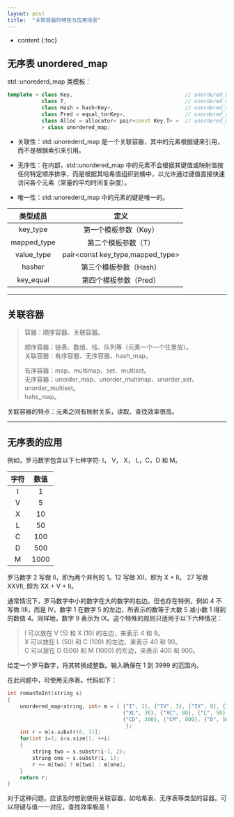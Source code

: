 ```yaml
---
layout: post
title:  "关联容器的特性与应用场景"
---
```


* content
{:toc}

## 无序表 unordered_map

std::unorederd_map 类模板：

``` c++
template < class Key,                                    // unordered_map::key_type
           class T,                                      // unordered_map::mapped_type
           class Hash = hash<Key>,                       // unordered_map::hasher
           class Pred = equal_to<Key>,                   // unordered_map::key_equal
           class Alloc = allocator< pair<const Key,T> >  // unordered_map::allocator_type
           > class unordered_map;
```

* 关联性：std::unorederd_map 是一个关联容器，其中的元素根据键来引用，而不是根据索引来引用。

* 无序性：在内部，std::unordered_map 中的元素不会根据其键值或映射值按任何特定顺序排序，而是根据其哈希值组织到桶中，以允许通过键值直接快速访问各个元素（常量的平均时间复杂度）。

* 唯一性：std::unorederd_map 中的元素的键是唯一的。

<!-- more --> <!-- 摘要预览与正文的分隔符 -->

类型成员|定义
:--:|:--:
key_type|第一个模板参数（Key）
mapped_type|第二个模板参数（T）
value_type|pair<const key_type,mapped_type>
hasher|第三个模板参数（Hash）
key_equal|第四个模板参数（Pred）

---

## 关联容器

> 容器：顺序容器、关联容器。
> 
> 顺序容器：链表、数组、栈、队列等（元素一个一个往里放）。
> <br/>关联容器：有序容器、无序容器、hash_map。
> 
> 有序容器：map、multimap、set、multiset。
> <br/>无序容器：unorder_map、unorder_multimap、unorder_set、unorder_multiset。
> <br/>hahs_map。

关联容器的特点：元素之间有映射关系，读取、查找效率很高。

---

## 无序表的应用

例如，罗马数字包含以下七种字符: I， V， X， L，C，D 和 M。

字符|数值
:--:|:--:
I|1
V|5
X|10
L|50
C|100
D|500
M|1000

罗马数字 2 写做 II，即为两个并列的 1。12 写做 XII，即为 X + II。 27 写做 XXVII, 即为 XX + V + II。

通常情况下，罗马数字中小的数字在大的数字的右边。但也存在特例，例如 4 不写做 IIII，而是 IV。数字 1 在数字 5 的左边，所表示的数等于大数 5 减小数 1 得到的数值 4。同样地，数字 9 表示为 IX。这个特殊的规则只适用于以下六种情况：

> I 可以放在 V (5) 和 X (10) 的左边，来表示 4 和 9。
> <br/>X 可以放在 L (50) 和 C (100) 的左边，来表示 40 和 90。
> <br/>C 可以放在 D (500) 和 M (1000) 的左边，来表示 400 和 900。

给定一个罗马数字，将其转换成整数。输入确保在 1 到 3999 的范围内。

在此问题中，可使用无序表。代码如下：

``` c++
int romanToInt(string s) 
{      
    unordered_map<string, int> m = { {"I", 1}, {"IV", 3}, {"IX", 8}, {"V", 5}, {"X", 10}, 
                                     {"XL", 30}, {"XC", 80}, {"L", 50}, {"C", 100},
                                     {"CD", 300}, {"CM", 800}, {"D", 500}, {"M", 1000} 
                                      };
    int r = m[s.substr(0, 1)];
    for(int i=1; i<s.size(); ++i)
    {
        string two = s.substr(i-1, 2);
        string one = s.substr(i, 1);
        r += m[two] ? m[two] : m[one];
    }
    return r;
}
```

对于这种问题，应该及时想到使用关联容器，如哈希表、无序表等类型的容器。可以将键与值一一对应，查找效率极高！
